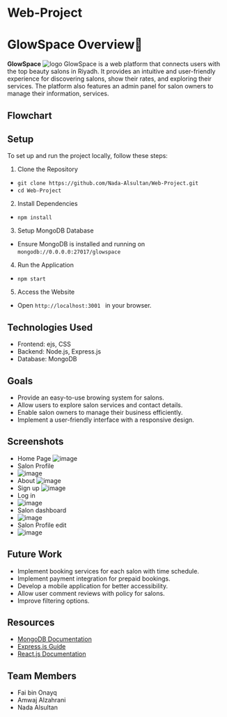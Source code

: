 # Web-Project
# GlowSpace Overview🌟

**GlowSpace** 
![logo](https://github.com/user-attachments/assets/961dc147-dc0a-4a8e-b92a-0fe628e357e3)
GlowSpace is a web platform that connects users with the top beauty salons in Riyadh. It provides an intuitive and user-friendly experience for discovering salons, show their rates, and exploring their services. The platform also features an admin panel for salon owners to manage their information, services.

## Flowchart

## Setup
To set up and run the project locally, follow these steps:
1.	Clone the Repository
-  `git clone https://github.com/Nada-Alsultan/Web-Project.git `
-  `cd Web-Project `
2.	Install Dependencies
-  `npm install `
3.	Setup MongoDB Database
- Ensure MongoDB is installed and running on  `mongodb://0.0.0.0:27017/glowspace `
4.	Run the Application
- `npm start `
5.	Access the Website 
- Open  `http://localhost:3001 ` in your browser.

## Technologies Used
- Frontend: ejs, CSS
- Backend: Node.js, Express.js
- Database: MongoDB

## Goals
- Provide an easy-to-use browing system for salons.
- Allow users to explore salon services and contact details.
- Enable salon owners to manage their business efficiently.
- Implement a user-friendly interface with a responsive design.

## Screenshots
- Home Page
  ![image](https://github.com/user-attachments/assets/23020d14-4981-4e75-bf63-b77c4921266e)
- Salon Profile
- ![image](https://github.com/user-attachments/assets/56440375-96d0-4731-ba97-9819e63de273)
- About
  ![image](https://github.com/user-attachments/assets/6f537278-1b30-4736-b8ef-497598aa878f)
- Sign up
  ![image](https://github.com/user-attachments/assets/7434d4ae-9a56-4f7d-89c7-9631c0e0efa8)
- Log in
- ![image](https://github.com/user-attachments/assets/231fe4f4-aecc-451c-9021-714633dc224b)
- Salon dashboard
- ![image](https://github.com/user-attachments/assets/b73143f0-59cf-4cd6-a9d3-a51f1fbf70b2)
- Salon Profile edit
- ![image](https://github.com/user-attachments/assets/320dcbe4-19c8-4c6e-a61b-b762e1b5d0c9)


## Future Work
- Implement booking services for each salon with time schedule.
- Implement payment integration for prepaid bookings.
- Develop a mobile application for better accessibility.
- Allow user comment reviews with policy for salons.
- Improve filtering options.

## Resources
- [MongoDB Documentation](https://www.mongodb.com/docs/)
- [Express.js Guide](https://expressjs.com/)
- [React.js Documentation](https://legacy.reactjs.org/docs)

## Team Members
- Fai bin Onayq
- Amwaj Alzahrani
- Nada Alsultan


